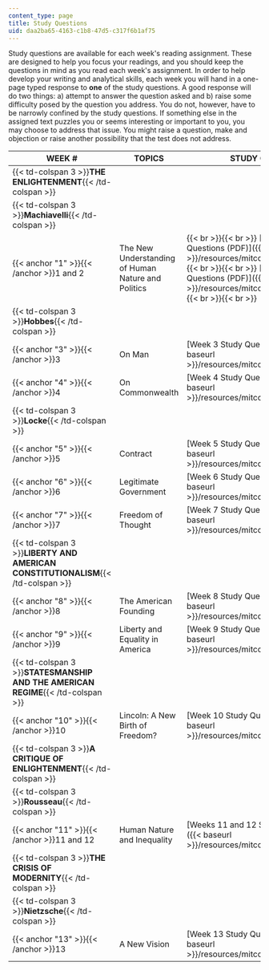 ```yaml
---
content_type: page
title: Study Questions
uid: daa2ba65-4163-c1b8-47d5-c317f6b1af75
---
```


Study questions are available for each week's reading assignment. These are designed to help you focus your readings, and you should keep the questions in mind as you read each week's assignment. In order to help develop your writing and analytical skills, each week you will hand in a one-page typed response to **one** of the study questions. A good response will do two things: a) attempt to answer the question asked and b) raise some difficulty posed by the question you address. You do not, however, have to be narrowly confined by the study questions. If something else in the assigned text puzzles you or seems interesting or important to you, you may choose to address that issue. You might raise a question, make and objection or raise another possibility that the test does not address.

| WEEK # | TOPICS | STUDY QUESTIONS |
| --- | --- | --- |
| {{< td-colspan 3 >}}**THE ENLIGHTENMENT**{{< /td-colspan >}} |||
| {{< td-colspan 3 >}}**Machiavelli**{{< /td-colspan >}} |||
| {{< anchor "1" >}}{{< /anchor >}}1 and 2 | The New Understanding of Human Nature and Politics |  {{< br >}}{{< br >}} [Week 1 Study Questions (PDF)]({{< baseurl >}}/resources/mitcc_111f12_week1ques) {{< br >}}{{< br >}} [Week 2 Study Questions (PDF)]({{< baseurl >}}/resources/mitcc_111f12_week2ques) {{< br >}}{{< br >}}  |
| {{< td-colspan 3 >}}**Hobbes**{{< /td-colspan >}} |||
| {{< anchor "3" >}}{{< /anchor >}}3 | On Man | [Week 3 Study Questions (PDF)]({{< baseurl >}}/resources/mitcc_111f12_week3ques) |
| {{< anchor "4" >}}{{< /anchor >}}4 | On Commonwealth | [Week 4 Study Questions (PDF)]({{< baseurl >}}/resources/mitcc_111f12_week4ques) |
| {{< td-colspan 3 >}}**Locke**{{< /td-colspan >}} |||
| {{< anchor "5" >}}{{< /anchor >}}5 | Contract | [Week 5 Study Questions (PDF)]({{< baseurl >}}/resources/mitcc_111f12_week5ques) |
| {{< anchor "6" >}}{{< /anchor >}}6 | Legitimate Government | [Week 6 Study Questions (PDF)]({{< baseurl >}}/resources/mitcc_111f12_week6ques) |
| {{< anchor "7" >}}{{< /anchor >}}7 | Freedom of Thought | [Week 7 Study Questions (PDF)]({{< baseurl >}}/resources/mitcc_111f12_week7ques) |
| {{< td-colspan 3 >}}**LIBERTY AND AMERICAN CONSTITUTIONALISM**{{< /td-colspan >}} |||
| {{< anchor "8" >}}{{< /anchor >}}8 | The American Founding | [Week 8 Study Questions (PDF)]({{< baseurl >}}/resources/mitcc_111f12_week8ques) |
| {{< anchor "9" >}}{{< /anchor >}}9 | Liberty and Equality in America | [Week 9 Study Questions (PDF)]({{< baseurl >}}/resources/mitcc_111f12_week9ques) |
| {{< td-colspan 3 >}}**STATESMANSHIP AND THE AMERICAN REGIME**{{< /td-colspan >}} |||
| {{< anchor "10" >}}{{< /anchor >}}10 | Lincoln: A New Birth of Freedom? | [Week 10 Study Questions (PDF)]({{< baseurl >}}/resources/mitcc_111f12_week10ques) |
| {{< td-colspan 3 >}}**A CRITIQUE OF ENLIGHTENMENT**{{< /td-colspan >}} |||
| {{< td-colspan 3 >}}**Rousseau**{{< /td-colspan >}} |||
| {{< anchor "11" >}}{{< /anchor >}}11 and 12 | Human Nature and Inequality | [Weeks 11 and 12 Study Questions (PDF)]({{< baseurl >}}/resources/mitcc_111f12_week11ques) |
| {{< td-colspan 3 >}}**THE CRISIS OF MODERNITY**{{< /td-colspan >}} |||
| {{< td-colspan 3 >}}**Nietzsche**{{< /td-colspan >}} |||
| {{< anchor "13" >}}{{< /anchor >}}13 | A New Vision | [Week 13 Study Questions (PDF)]({{< baseurl >}}/resources/mitcc_111f12_week13ques)